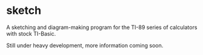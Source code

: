 # sketch
A sketching and diagram-making program for the TI-89 series of calculators with stock TI-Basic.

Still under heavy development, more information coming soon.
